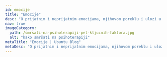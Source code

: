 ```yaml
---
id: emocije
title: "Emocije"
desc: "O prijatnim i neprijatnim emocijama, njihovom poreklu i ulozi u našem svakodnevnom funkcionisanju."
nav: true
imageCategory:
  path: /smrsati-na-psihoterapiji-pet-kljucnih-faktora.jpg
  alt: "kako smršati na psihoterapiji"
metaTitle: "Emocije | Ubuntu Blog"
metaDesc: "O prijatnim i neprijatnim emocijama, njihovom poreklu i ulozi u našem svakodnevnom funkcionisanju."
---
```

